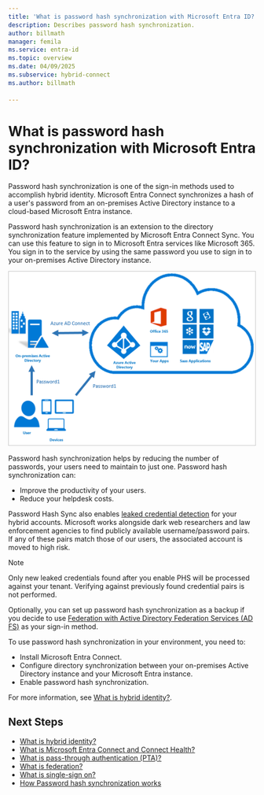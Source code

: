 ```yaml
---
title: 'What is password hash synchronization with Microsoft Entra ID?'
description: Describes password hash synchronization.
author: billmath
manager: femila
ms.service: entra-id
ms.topic: overview
ms.date: 04/09/2025
ms.subservice: hybrid-connect
ms.author: billmath

---
```


# What is password hash synchronization with Microsoft Entra ID?
Password hash synchronization is one of the sign-in methods used to accomplish hybrid identity. Microsoft Entra Connect synchronizes a hash of a user's password from an on-premises Active Directory instance to a cloud-based Microsoft Entra instance.

Password hash synchronization is an extension to the directory synchronization feature implemented by Microsoft Entra Connect Sync. You can use this feature to sign in to Microsoft Entra services like Microsoft 365. You sign in to the service by using the same password you use to sign in to your on-premises Active Directory instance.

![What is Microsoft Entra Connect](./media/how-to-connect-password-hash-synchronization/arch1.png)

Password hash synchronization helps by reducing the number of passwords, your users need to maintain to just one. Password hash synchronization can:

* Improve the productivity of your users.
* Reduce your helpdesk costs.  

Password Hash Sync also enables [leaked credential detection](~/id-protection/concept-identity-protection-risks.md#leaked-credentials) for your hybrid accounts. Microsoft works alongside dark web researchers and law enforcement agencies to find publicly available username/password pairs. If any of these pairs match those of our users, the associated account is moved to high risk. 

>[!NOTE]
> Only new leaked credentials found after you enable PHS will be processed against your tenant. Verifying against previously found credential pairs is not performed.


Optionally, you can set up password hash synchronization as a backup if you decide to use [Federation with Active Directory Federation Services (AD FS)](./how-to-connect-fed-whatis.md) as your sign-in method.

To use password hash synchronization in your environment, you need to:

* Install Microsoft Entra Connect.  
* Configure directory synchronization between your on-premises Active Directory instance and your Microsoft Entra instance.
* Enable password hash synchronization.



For more information, see [What is hybrid identity?](../whatis-hybrid-identity.md).




## Next Steps

- [What is hybrid identity?](../whatis-hybrid-identity.md)
- [What is Microsoft Entra Connect and Connect Health?](whatis-azure-ad-connect.md)
- [What is pass-through authentication (PTA)?](how-to-connect-pta.md)
- [What is federation?](whatis-fed.md)
- [What is single-sign on?](how-to-connect-sso.md)
- [How Password hash synchronization works](how-to-connect-password-hash-synchronization.md)
